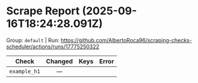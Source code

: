 # Scrape Report (2025-09-16T18:24:28.091Z)

Group: `default`  |  Run: https://github.com/AlbertoRoca96/scraping-checks-scheduler/actions/runs/17775250322

| Check | Changed | Keys | Error |
|---|:---:|:--|:--|
| `example_h1` | — |  |  |
